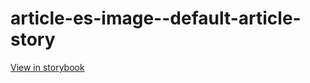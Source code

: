 # article-es-image--default-article-story

[View in storybook](https://raw.githack.com/Independent-Digital-News-and-Media-Ltd/indy-pwamp-sb/PR-1929-sb/index.html?path=/story/article-es-image--default-article-story)